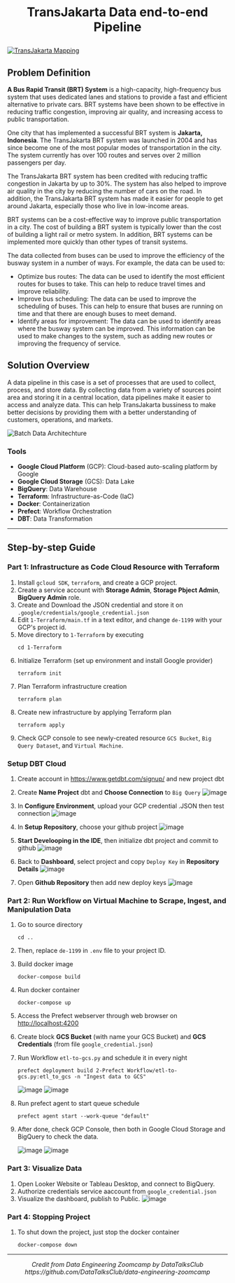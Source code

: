 # <p align="center"><strong>TransJakarta Data end-to-end Pipeline</strong><p>
<a target="_blank">[![TransJakarta Mapping](https://github.com/baidlowi/Data-end-to-end-Pipeline/assets/79616397/b2813354-51e0-438e-ab26-ace62ac7f595)](https://transjakarta.co.id/peta-rute/)</a>


## Problem Definition
**A Bus Rapid Transit (BRT) System** is a high-capacity, high-frequency bus system that uses dedicated lanes and stations to provide a fast and efficient alternative to private cars. BRT systems have been shown to be effective in reducing traffic congestion, improving air quality, and increasing access to public transportation.

One city that has implemented a successful BRT system is **Jakarta, Indonesia**. The TransJakarta BRT system was launched in 2004 and has since become one of the most popular modes of transportation in the city. The system currently has over 100 routes and serves over 2 million passengers per day.

The TransJakarta BRT system has been credited with reducing traffic congestion in Jakarta by up to 30%. The system has also helped to improve air quality in the city by reducing the number of cars on the road. In addition, the TransJakarta BRT system has made it easier for people to get around Jakarta, especially those who live in low-income areas.

BRT systems can be a cost-effective way to improve public transportation in a city. The cost of building a BRT system is typically lower than the cost of building a light rail or metro system. In addition, BRT systems can be implemented more quickly than other types of transit systems.

The data collected from buses can be used to improve the efficiency of the busway system in a number of ways. For example, the data can be used to:
- Optimize bus routes: The data can be used to identify the most efficient routes for buses to take. This can help to reduce travel times and improve reliability.
- Improve bus scheduling: The data can be used to improve the scheduling of buses. This can help to ensure that buses are running on time and that there are enough buses to meet demand.
- Identify areas for improvement: The data can be used to identify areas where the busway system can be improved. This information can be used to make changes to the system, such as adding new routes or improving the frequency of service.

## Solution Overview

A data pipeline in this case is a set of processes that are used to collect, process, and store data. By collecting data from a variety of sources point area and storing it in a central location, data pipelines make it easier to access and analyze data. This can help TransJakarta bussiness to make better decisions by providing them with a better understanding of customers, operations, and  markets.

![Batch Data Architechture](https://github.com/baidlowi/Data-end-to-end-Pipeline/assets/79616397/da652d33-1c6f-4ea8-89c6-807945b6309e)
    
### Tools
- **Google Cloud Platform** (GCP): Cloud-based auto-scaling platform by Google
- **Google Cloud Storage** (GCS): Data Lake
- **BigQuery**: Data Warehouse
- **Terraform**: Infrastructure-as-Code (IaC)
- **Docker**: Containerization
- **Prefect**: Workflow Orchestration
- **DBT**: Data Transformation

***

## Step-by-step Guide

### Part 1: Infrastructure as Code Cloud Resource with Terraform

1. Install `gcloud SDK`, `terraform`, and create a GCP project. 
2. Create a service account with **Storage Admin**, **Storage Pbject Admin**, **BigQuery Admin** role. 
3. Create and Download the JSON credential and store it on `.google/credentials/google_credential.json`
4. Edit `1-Terraform/main.tf` in a text editor, and change `de-1199` with your GCP's project id.
5. Move directory to `1-Terraform` by executing
    ```
    cd 1-Terraform
    ```
6. Initialize Terraform (set up environment and install Google provider)
    ```
    terraform init
    ```
7. Plan Terraform infrastructure creation
    ```
    terraform plan
    ```
8. Create new infrastructure by applying Terraform plan
    ```
    terraform apply
    ```
9. Check GCP console to see newly-created resource `GCS Bucket`, `Big Query Dataset`, and `Virtual Machine`.

### Setup DBT Cloud
1. Create account in https://www.getdbt.com/signup/ and new project dbt
2. Create **Name Project** dbt and **Choose Connection** to `Big Query`
    ![image](https://github.com/baidlowi/Data-end-to-end-Pipeline/assets/79616397/5b618bd5-901d-492f-9bcb-675d9f852b29)
    
3. In **Configure Environment**, upload your GCP credential .JSON then test connection
    ![image](https://github.com/baidlowi/Data-end-to-end-Pipeline/assets/79616397/f4941556-3012-47e3-977d-36a8d166bdc2)
    
4. In **Setup Repository**, choose your github project
    ![image](https://github.com/baidlowi/Data-end-to-end-Pipeline/assets/79616397/581983ab-8e06-4a18-8e2a-05ba1b43a3ac)
    
5. **Start Develooping in the IDE**, then initialize dbt project and commit to github
    ![image](https://github.com/baidlowi/Data-end-to-end-Pipeline/assets/79616397/93ba5043-b43a-46b6-83d6-9bfa6759da65)
   
5. Back to **Dashboard**, select project and copy `Deploy Key` in **Repository Details**
    ![image](https://github.com/baidlowi/Data-end-to-end-Pipeline/assets/79616397/ede5928b-03ad-442b-b108-7fc2fc526fc5)
    
6. Open **Github Repository** then add new deploy keys
    ![image](https://github.com/baidlowi/Data-end-to-end-Pipeline/assets/79616397/cc0002c9-31d4-42e2-8d6e-b4eadf5dfe27)
    
### Part 2: Run Workflow on Virtual Machine to Scrape, Ingest, and Manipulation Data
1. Go to source directory
    ```
    cd ..
    ```
2. Then, replace `de-1199` in `.env` file to your project ID.

3. Build docker image
    ```
    docker-compose build
    ```
4. Run docker container
    ```
    docker-compose up
    ```

5. Access the Prefect webserver through web browser on [http://localhost:4200](http://localhost:4200)
6. Create block **GCS Bucket** (with name your GCS Bucket) and **GCS Credentials** (from file `google_credential.json`)
6. Run Workflow `etl-to-gcs.py` and schedule it in every night
    ```
    prefect deployment build 2-Prefect Workflow/etl-to-gcs.py:etl_to_gcs -n "Ingest data to GCS"
    ```
    ![image](https://user-images.githubusercontent.com/79616397/230938319-f8cab849-eb08-4fa4-8c43-86b6c89b4b73.png)
    ![image](https://user-images.githubusercontent.com/79616397/230957720-77728d87-2bcd-41cc-82d9-235a6f395852.png)

6. Run prefect agent to start queue schedule
    ```
    prefect agent start --work-queue "default" 
    ```

7. After done, check GCP Console, then both in Google Cloud Storage and BigQuery to check the data.

    ![image](https://user-images.githubusercontent.com/79616397/230944184-a4f75913-d9fa-435a-b96b-913ac681b1ca.png)
    ![image](https://user-images.githubusercontent.com/79616397/230944066-989c1113-71dc-4726-927c-4f0d195d2e03.png)


### Part 3: Visualize Data
1. Open Looker Website or Tableau Desktop, and connect to BigQuery.
2. Authorize credentials service aaccount from `google_credential.json`
2. Visualize the dashboard, publish to Public.
    ![image](https://user-images.githubusercontent.com/79616397/230955196-088a05e8-9d5e-49ec-a67a-404e7f638df0.png)

### Part 4: Stopping Project
1. To shut down the project, just stop the docker container
    ```
    docker-compose down
    ```
***

<p align="center"><i>Credit from Data Engineering Zoomcamp by DataTalksClub</i>
<i>https://github.com/DataTalksClub/data-engineering-zoomcamp</i></p>

